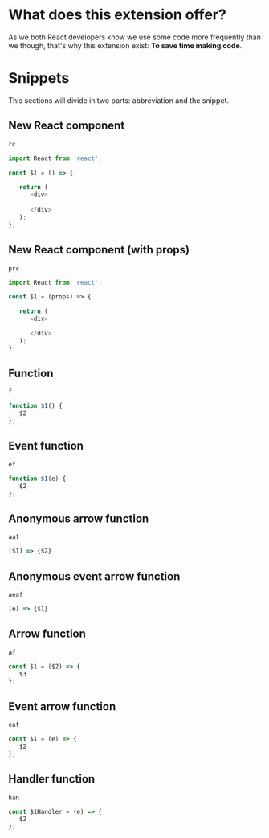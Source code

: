 # What does this extension offer?

As we both React developers know we use some code more frequently than we though, that's why this extension exist: **To save time making code**.

# Snippets
This sections will divide in two parts: abbreviation and the snippet.

## New React component
`rc`
```JavaScript
import React from 'react';

const $1 = () => {

   return (
      <div>
         
      </div>
   );
};
```

## New React component (with props)
`prc`
```JavaScript
import React from 'react';

const $1 = (props) => {

   return (
      <div>

      </div>
   );
};
```

## Function
`f`
```JavaScript
function $1() {
   $2
};
```

## Event function
`ef`
```JavaScript
function $1(e) {
   $2
};
```

## Anonymous arrow function
`aaf`
```JavaScript
($1) => {$2}
```

## Anonymous event arrow function
`aeaf`
```JavaScript
(e) => {$1}
```

## Arrow function
`af`
```JavaScript
const $1 = ($2) => {
   $3
};
```

## Event arrow function
`eaf`
```JavaScript
const $1 = (e) => {
   $2
};
```

## Handler function
`han`
```JavaScript
const $1Handler = (e) => {
   $2
};
```